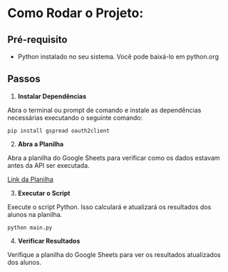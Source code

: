 # Como Rodar o Projeto:

## Pré-requisito
- Python instalado no seu sistema. Você pode baixá-lo em python.org

## Passos

1. **Instalar Dependências**

Abra o terminal ou prompt de comando e instale as dependências necessárias executando o seguinte comando:

`pip install gspread oauth2client`

2. **Abra a Planilha**

Abra a planilha do Google Sheets para verificar como os dados estavam antes da API ser executada.

[Link da Planilha](https://docs.google.com/spreadsheets/d/1Kjre36osftjSRzaNFNxGWeJ8TtZnuvhf3ydli1fhvds)

3. **Executar o Script**

Execute o script Python. Isso calculará e atualizará os resultados dos alunos na planilha.

`python main.py`

4. **Verificar Resultados**

Verifique a planilha do Google Sheets para ver os resultados atualizados dos alunos.
